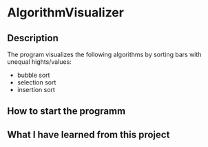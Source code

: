# AlgorithmVisualizer

## Description
The program visualizes the following algorithms by sorting bars with unequal hights/values:
  - bubble sort
  - selection sort
  - insertion sort

## How to start the programm

## What I have learned from this project
